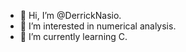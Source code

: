 - 👋 Hi, I’m @DerrickNasio.
- 👀 I’m interested in numerical analysis.
- 🌱 I’m currently learning C.
<!--- 💞️ I’m looking to collaborate on a Runge-Kutta project. --->
<!--- 📫 How to reach me ... --->

<!---
DerrickNasio/DerrickNasio is a ✨ special ✨ repository because its `README.md` (this file) appears on your GitHub profile.
You can click the Preview link to take a look at your changes.
--->
